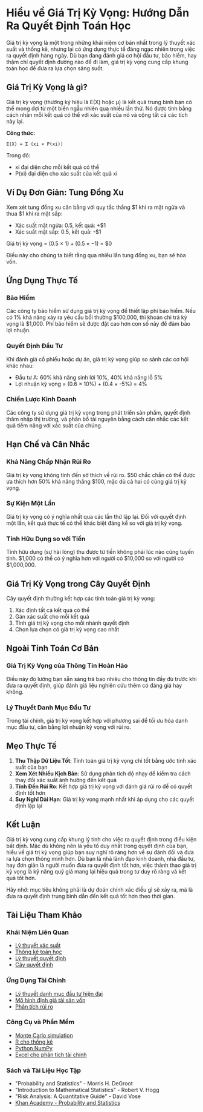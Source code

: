 # Hiểu về Giá Trị Kỳ Vọng: Hướng Dẫn Ra Quyết Định Toán Học

Giá trị kỳ vọng là một trong những khái niệm cơ bản nhất trong lý thuyết xác suất và thống kê, nhưng lại có ứng dụng thực tế đáng ngạc nhiên trong việc ra quyết định hàng ngày. Dù bạn đang đánh giá cơ hội đầu tư, bảo hiểm, hay thậm chí quyết định đường nào để đi làm, giá trị kỳ vọng cung cấp khung toán học để đưa ra lựa chọn sáng suốt.

## Giá Trị Kỳ Vọng là gì?

Giá trị kỳ vọng (thường ký hiệu là E(X) hoặc μ) là kết quả trung bình bạn có thể mong đợi từ một biến ngẫu nhiên qua nhiều lần thử. Nó được tính bằng cách nhân mỗi kết quả có thể với xác suất của nó và cộng tất cả các tích này lại.

**Công thức:**
```
E(X) = Σ (xi × P(xi))
```

Trong đó:
- xi đại diện cho mỗi kết quả có thể
- P(xi) đại diện cho xác suất của kết quả xi

## Ví Dụ Đơn Giản: Tung Đồng Xu

Xem xét tung đồng xu cân bằng với quy tắc thắng $1 khi ra mặt ngửa và thua $1 khi ra mặt sấp:
- Xác suất mặt ngửa: 0.5, kết quả: +$1
- Xác suất mặt sấp: 0.5, kết quả: -$1

Giá trị kỳ vọng = (0.5 × $1) + (0.5 × -$1) = $0

Điều này cho chúng ta biết rằng qua nhiều lần tung đồng xu, bạn sẽ hòa vốn.

## Ứng Dụng Thực Tế

### Bảo Hiểm
Các công ty bảo hiểm sử dụng giá trị kỳ vọng để thiết lập phí bảo hiểm. Nếu có 1% khả năng xảy ra yêu cầu bồi thường $100,000, thì khoản chi trả kỳ vọng là $1,000. Phí bảo hiểm sẽ được đặt cao hơn con số này để đảm bảo lợi nhuận.

### Quyết Định Đầu Tư
Khi đánh giá cổ phiếu hoặc dự án, giá trị kỳ vọng giúp so sánh các cơ hội khác nhau:
- Đầu tư A: 60% khả năng sinh lời 10%, 40% khả năng lỗ 5%
- Lợi nhuận kỳ vọng = (0.6 × 10%) + (0.4 × -5%) = 4%

### Chiến Lược Kinh Doanh
Các công ty sử dụng giá trị kỳ vọng trong phát triển sản phẩm, quyết định thâm nhập thị trường, và phân bổ tài nguyên bằng cách cân nhắc các kết quả tiềm năng với xác suất của chúng.

## Hạn Chế và Cân Nhắc

### Khả Năng Chấp Nhận Rủi Ro
Giá trị kỳ vọng không tính đến sở thích về rủi ro. $50 chắc chắn có thể được ưa thích hơn 50% khả năng thắng $100, mặc dù cả hai có cùng giá trị kỳ vọng.

### Sự Kiện Một Lần
Giá trị kỳ vọng có ý nghĩa nhất qua các lần thử lặp lại. Đối với quyết định một lần, kết quả thực tế có thể khác biệt đáng kể so với giá trị kỳ vọng.

### Tính Hữu Dụng so với Tiền
Tính hữu dụng (sự hài lòng) thu được từ tiền không phải lúc nào cũng tuyến tính. $1,000 có thể có ý nghĩa hơn với người có $10,000 so với người có $1,000,000.

## Giá Trị Kỳ Vọng trong Cây Quyết Định

Cây quyết định thường kết hợp các tính toán giá trị kỳ vọng:

1. Xác định tất cả kết quả có thể
2. Gán xác suất cho mỗi kết quả
3. Tính giá trị kỳ vọng cho mỗi nhánh quyết định
4. Chọn lựa chọn có giá trị kỳ vọng cao nhất

## Ngoài Tính Toán Cơ Bản

### Giá Trị Kỳ Vọng của Thông Tin Hoàn Hảo
Điều này đo lường bạn sẵn sàng trả bao nhiêu cho thông tin đầy đủ trước khi đưa ra quyết định, giúp đánh giá liệu nghiên cứu thêm có đáng giá hay không.

### Lý Thuyết Danh Mục Đầu Tư
Trong tài chính, giá trị kỳ vọng kết hợp với phương sai để tối ưu hóa danh mục đầu tư, cân bằng lợi nhuận kỳ vọng với rủi ro.

## Mẹo Thực Tế

1. **Thu Thập Dữ Liệu Tốt**: Tính toán giá trị kỳ vọng chỉ tốt bằng ước tính xác suất của bạn
2. **Xem Xét Nhiều Kịch Bản**: Sử dụng phân tích độ nhạy để kiểm tra cách thay đổi xác suất ảnh hưởng đến kết quả
3. **Tính Đến Rủi Ro**: Kết hợp giá trị kỳ vọng với đánh giá rủi ro để có quyết định tốt hơn
4. **Suy Nghĩ Dài Hạn**: Giá trị kỳ vọng mạnh nhất khi áp dụng cho các quyết định lặp lại

## Kết Luận

Giá trị kỳ vọng cung cấp khung lý tính cho việc ra quyết định trong điều kiện bất định. Mặc dù không nên là yếu tố duy nhất trong quyết định của bạn, hiểu về giá trị kỳ vọng giúp bạn suy nghĩ rõ ràng hơn về sự đánh đổi và đưa ra lựa chọn thông minh hơn. Dù bạn là nhà lãnh đạo kinh doanh, nhà đầu tư, hay đơn giản là người muốn đưa ra quyết định tốt hơn, việc thành thạo giá trị kỳ vọng là kỹ năng quý giá mang lại hiệu quả trong tư duy rõ ràng và kết quả tốt hơn.

Hãy nhớ: mục tiêu không phải là dự đoán chính xác điều gì sẽ xảy ra, mà là đưa ra quyết định trung bình dẫn đến kết quả tốt hơn theo thời gian.

## Tài Liệu Tham Khảo

### Khái Niệm Liên Quan
- [Lý thuyết xác suất](https://vi.wikipedia.org/wiki/L%C3%BD_thuy%E1%BA%BFt_x%C3%A1c_su%E1%BA%A5t)
- [Thống kê toán học](https://vi.wikipedia.org/wiki/Th%E1%BB%91ng_k%C3%AA_to%C3%A1n_h%E1%BB%8Dc)
- [Lý thuyết quyết định](https://vi.wikipedia.org/wiki/L%C3%BD_thuy%E1%BA%BFt_quy%E1%BA%BFt_%C4%91%E1%BB%8Bnh)
- [Cây quyết định](https://vi.wikipedia.org/wiki/C%C3%A2y_quy%E1%BA%BFt_%C4%91%E1%BB%8Bnh)

### Ứng Dụng Tài Chính
- [Lý thuyết danh mục đầu tư hiện đại](https://vi.wikipedia.org/wiki/L%C3%BD_thuy%E1%BA%BFt_danh_m%E1%BB%A5c_%C4%91%E1%BA%A7u_t%C6%B0_hi%E1%BB%87n_%C4%91%E1%BA%A1i)
- [Mô hình định giá tài sản vốn](https://vi.wikipedia.org/wiki/M%C3%B4_h%C3%ACnh_%C4%91%E1%BB%8Bnh_gi%C3%A1_t%C3%A0i_s%E1%BA%A3n_v%E1%BB%91n)
- [Phân tích rủi ro](https://vi.wikipedia.org/wiki/Ph%C3%A2n_t%C3%ADch_r%E1%BB%A7i_ro)

### Công Cụ và Phần Mềm
- [Monte Carlo simulation](https://en.wikipedia.org/wiki/Monte_Carlo_method)
- [R cho thống kê](https://www.r-project.org/)
- [Python NumPy](https://numpy.org/)
- [Excel cho phân tích tài chính](https://support.microsoft.com/en-us/office)

### Sách và Tài Liệu Học Tập
- "Probability and Statistics" - Morris H. DeGroot
- "Introduction to Mathematical Statistics" - Robert V. Hogg
- "Risk Analysis: A Quantitative Guide" - David Vose
- [Khan Academy - Probability and Statistics](https://www.khanacademy.org/math/statistics-probability)